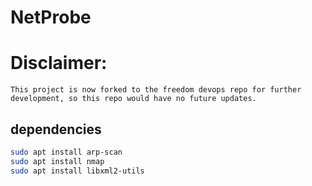 # NetProbe

# Disclaimer:
`This project is now forked to the freedom devops repo for further development, so this repo would have no future updates.`

## dependencies
```sh
sudo apt install arp-scan
sudo apt install nmap
sudo apt install libxml2-utils
```
